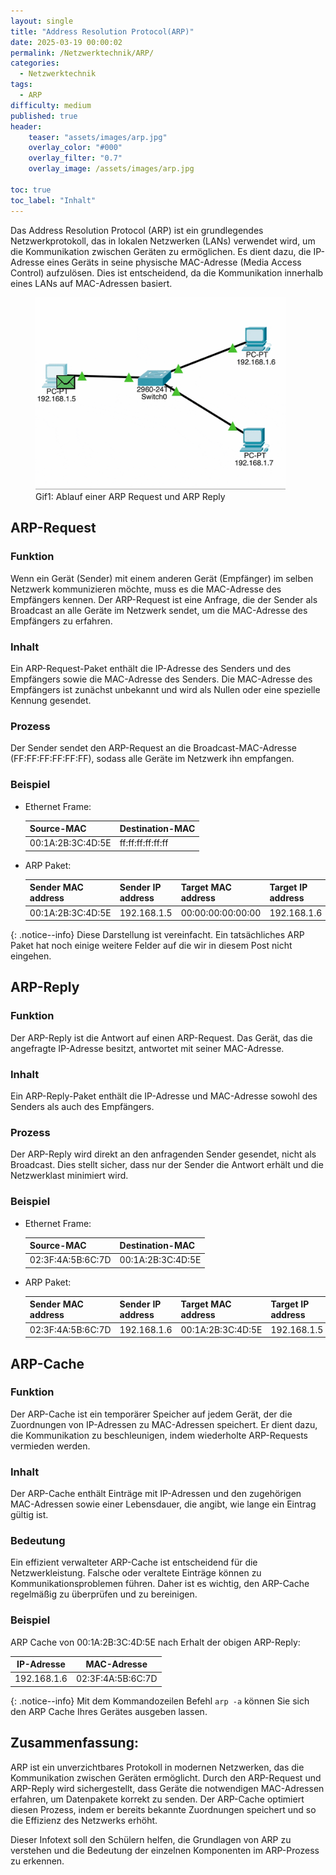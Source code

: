 ```yaml
---
layout: single
title: "Address Resolution Protocol(ARP)"
date: 2025-03-19 00:00:02
permalink: /Netzwerktechnik/ARP/
categories:
  - Netzwerktechnik
tags:
  - ARP
difficulty: medium
published: true
header:
    teaser: "assets/images/arp.jpg"
    overlay_color: "#000"
    overlay_filter: "0.7"
    overlay_image: /assets/images/arp.jpg

toc: true
toc_label: "Inhalt"
---
```


Das Address Resolution Protocol (ARP) ist ein grundlegendes Netzwerkprotokoll, das in lokalen Netzwerken (LANs) verwendet wird, um die Kommunikation zwischen Geräten zu ermöglichen. Es dient dazu, die IP-Adresse eines Geräts in seine physische MAC-Adresse (Media Access Control) aufzulösen. Dies ist entscheidend, da die Kommunikation innerhalb eines LANs auf MAC-Adressen basiert.

<style>
  .center {
  display: block;
  margin-left: auto;
  margin-right: auto;
  width: 50%;
}
</style>
<figure>
    <img src="/assets/images/ARP_1.gif" width="400"/>
    <figcaption>Gif1: Ablauf einer ARP Request und ARP Reply</figcaption>
</figure>

## ARP-Request

### Funktion
Wenn ein Gerät (Sender) mit einem anderen Gerät (Empfänger) im selben Netzwerk kommunizieren möchte, muss es die MAC-Adresse des Empfängers kennen. Der ARP-Request ist eine Anfrage, die der Sender als Broadcast an alle Geräte im Netzwerk sendet, um die MAC-Adresse des Empfängers zu erfahren.
### Inhalt

Ein ARP-Request-Paket enthält die IP-Adresse des Senders und des Empfängers sowie die MAC-Adresse des Senders. Die MAC-Adresse des Empfängers ist zunächst unbekannt und wird als Nullen oder eine spezielle Kennung gesendet.
### Prozess
Der Sender sendet den ARP-Request an die Broadcast-MAC-Adresse (FF:FF:FF:FF:FF:FF), sodass alle Geräte im Netzwerk ihn empfangen.
### Beispiel

- Ethernet Frame: 

  |Source-MAC| Destination-MAC |
  |----------|-----------------|
  |00:1A:2B:3C:4D:5E|ff:ff:ff:ff:ff:ff|

- ARP Paket: 

  |Sender MAC address| Sender IP address | Target MAC address | Target IP address |
  |------------------|-------------------|--------------------|-------------------|
  |00:1A:2B:3C:4D:5E | 192.168.1.5       | 00:00:00:00:00:00  | 192.168.1.6       |

{: .notice--info}
Diese Darstellung ist vereinfacht. Ein tatsächliches ARP Paket hat noch einige weitere Felder auf die wir in diesem Post nicht eingehen.


## ARP-Reply
### Funktion
Der ARP-Reply ist die Antwort auf einen ARP-Request. Das Gerät, das die angefragte IP-Adresse besitzt, antwortet mit seiner MAC-Adresse.
### Inhalt
Ein ARP-Reply-Paket enthält die IP-Adresse und MAC-Adresse sowohl des Senders als auch des Empfängers.
### Prozess
Der ARP-Reply wird direkt an den anfragenden Sender gesendet, nicht als Broadcast. Dies stellt sicher, dass nur der Sender die Antwort erhält und die Netzwerklast minimiert wird.
### Beispiel

- Ethernet Frame:  

  |Source-MAC| Destination-MAC |
  |----------|-----------------|
  |02:3F:4A:5B:6C:7D| 00:1A:2B:3C:4D:5E|

- ARP Paket: 

  |Sender MAC address| Sender IP address | Target MAC address | Target IP address |
  |------------------|-------------------|--------------------|-------------------|
  |02:3F:4A:5B:6C:7D | 192.168.1.6       | 00:1A:2B:3C:4D:5E  | 192.168.1.5       |

## ARP-Cache
### Funktion
Der ARP-Cache ist ein temporärer Speicher auf jedem Gerät, der die Zuordnungen von IP-Adressen zu MAC-Adressen speichert. Er dient dazu, die Kommunikation zu beschleunigen, indem wiederholte ARP-Requests vermieden werden.
### Inhalt
Der ARP-Cache enthält Einträge mit IP-Adressen und den zugehörigen MAC-Adressen sowie einer Lebensdauer, die angibt, wie lange ein Eintrag gültig ist.
### Bedeutung
Ein effizient verwalteter ARP-Cache ist entscheidend für die Netzwerkleistung. Falsche oder veraltete Einträge können zu Kommunikationsproblemen führen. Daher ist es wichtig, den ARP-Cache regelmäßig zu überprüfen und zu bereinigen.
### Beispiel
ARP Cache von 00:1A:2B:3C:4D:5E nach Erhalt der obigen ARP-Reply:

  | IP-Adresse | MAC-Adresse |
  |------------|-------------|
  |192.168.1.6 |02:3F:4A:5B:6C:7D|

{: .notice--info}
Mit dem Kommandozeilen Befehl `arp -a` können Sie sich den ARP Cache Ihres Gerätes ausgeben lassen.


## Zusammenfassung:
ARP ist ein unverzichtbares Protokoll in modernen Netzwerken, das die Kommunikation zwischen Geräten ermöglicht. Durch den ARP-Request und ARP-Reply wird sichergestellt, dass Geräte die notwendigen MAC-Adressen erfahren, um Datenpakete korrekt zu senden. Der ARP-Cache optimiert diesen Prozess, indem er bereits bekannte Zuordnungen speichert und so die Effizienz des Netzwerks erhöht.

Dieser Infotext soll den Schülern helfen, die Grundlagen von ARP zu verstehen und die Bedeutung der einzelnen Komponenten im ARP-Prozess zu erkennen.